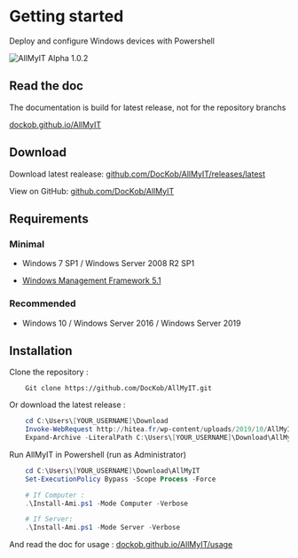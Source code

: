 
# Getting started


Deploy and configure Windows devices with Powershell


![AllMyIT Alpha 1.0.2](https://i2.wp.com/hitea.fr/wp-content/uploads/2019/10/AllMyIT.jpg?fit=609%2C103&ssl=1)


## Read the doc


The documentation is build for latest release, not for the repository branchs

[dockob.github.io/AllMyIT](https://dockob.github.io/AllMyIT)


## Download



Download latest realease: [github.com/DocKob/AllMyIT/releases/latest](https://github.com/DocKob/AllMyIT/releases/latest)


View on GitHub: [github.com/DocKob/AllMyIT](https://github.com/DocKob/AllMyIT)



## Requirements



### Minimal

  

- Windows 7 SP1 / Windows Server 2008 R2 SP1

-  [Windows Management Framework 5.1](https://www.microsoft.com/en-us/download/details.aspx?id=54616)

  

### Recommended

  

- Windows 10 / Windows Server 2016 / Windows Server 2019



## Installation

Clone the repository :

```
    Git clone https://github.com/DocKob/AllMyIT.git
```

Or download the latest release : 

```powershell
    cd C:\Users\[YOUR_USERNAME]\Download
    Invoke-WebRequest http://hitea.fr/wp-content/uploads/2019/10/AllMyIT.zip -OutFile AllMyIT.zip
    Expand-Archive -LiteralPath C:\Users\[YOUR_USERNAME]\Download\AllMyIT.zip -DestinationPath C:\Users\[YOUR_USERNAME]\Download\AllMyIT
```

Run AllMyIT in Powershell (run as Administrator)

```powershell
    cd C:\Users\[YOUR_USERNAME]\Download\AllMyIT
    Set-ExecutionPolicy Bypass -Scope Process -Force

    # If Computer :
    .\Install-Ami.ps1 -Mode Computer -Verbose

    # If Server:
    .\Install-Ami.ps1 -Mode Server -Verbose
```


And read the doc for usage : [dockob.github.io/AllMyIT/usage](https://dockob.github.io/AllMyIT/usage/)